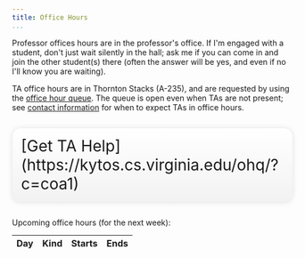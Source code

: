 ```yaml
---
title: Office Hours
...
```


Professor offices hours are in the professor's office.
If I'm engaged with a student, don't just wait silently in the hall; ask me if you can come in and join the other student(s) there (often the answer will be yes, and even if no I'll know you are waiting).

TA office hours are in Thornton Stacks (A-235), and are requested by using the [office hour queue](https://kytos.cs.virginia.edu/ohq/?c=coa1).
The queue is open even when TAs are not present; see [contact information](policies.html#contact) for when to expect TAs in office hours.

<div style="display:table; font-size:200%; margin: 1em auto; padding:1ex; box-shadow: 0 1px 10px rgba(0,0,0,.1); border: thin solid #eee; border-radius:1ex; background-image: linear-gradient(to bottom, #ffffff, #f2f2f2);">[Get TA Help](https://kytos.cs.virginia.edu/ohq/?c=coa1)</div>

Upcoming office hours (for the next week):

<table class="oh">
<thead><tr><th>Day</th><th>Kind</th><th>Starts</th><th>Ends</th></tr></thead>
<tbody id="cal-oh">
</tbody>
</table>

<style>
table.oh { margin: auto; }
table.oh thead td { border-bottom: thin solid black; }
table.oh td { text-align: center; }
table.oh tbody tr:nth-child(2n+1) { background: linear-gradient(to right, rgba(0,0,0,0.0625), rgba(0,0,0,0)); }
.oh.ta { background-color: rgba(0,255,127,0.125); }
.oh.faculty { background-color: rgba(0,127,255,0.125); }
</style>
<script src="moment.min.js" type="text/javascript"></script>
<script src="cal-oh.js" type="text/javascript"></script>
<script type="text/javascript">//<!--
now = new Date().toISOString()
week = new Date(); week.setDate(week.getDate() + 7); week = week.toISOString()
within = document.getElementById('cal-oh')
oh_feed.forEach(x => {
    if (x.end < now || x.start > week) return;
    console.log(x)
    s = new Date(x.start)
    e = new Date(x.end)
    tr = within.insertRow()
    tr.insertCell().innerText = moment(x.start).format('ddd D MMM')
    let entry = tr.insertCell()
    entry.classList.add('oh')
    entry.classList.add(x['title'].split(' ')[0] == 'TA' ? 'ta' : 'faculty')
    if ('link' in x) {
        let a = document.createElement('a')
        a.href = x['link']
        a.innerText = x['title']
        entry.appendChild(a);
    } else {
        entry.innerText = x['title']
    }
    tr.insertCell().innerText = moment(x.start).format('h:mm a')
    tr.insertCell().innerText = moment(x.end).format('h:mm a')
})
//--></script>
